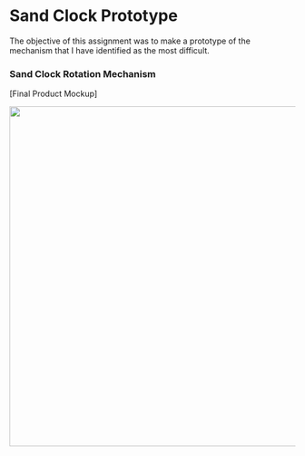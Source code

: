 # Sand Clock Prototype
The objective of this assignment was to make a prototype of the mechanism that I have identified as the most difficult.

### Sand Clock Rotation Mechanism

[Final Product Mockup]

<img src="images/1.png" width="600">
